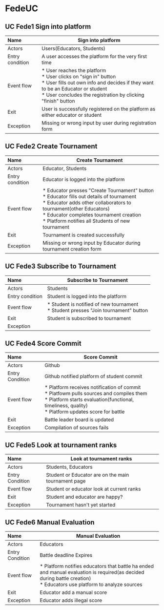 # FedeUC

## UC Fede1 Sign into platform

| Name | Sign into platform |
|:---- | ------------------------ |
|Actors| Users(Educators, Students)|
|Entry condition| A user accesses the platform for the very first time|
|Event flow| * User reaches the platform<br>* User clicks on "sign in" button<br> * User fills out own info and decides if they want to be an Educator or student<br> * User concludes the registration by clicking "finish" button|
|Exit | User is successfully registered on the platform as either educator or student |
|Exception | Missing or wrong input by user during registration form |

## UC Fede2 Create Tournament

| Name | Create Tournament |
|:---- | ----------------- |
|Actors| Educator, Students |
|Entry condition | Educator is logged into the platform |
|Event flow | * Educator presses "Create Tournament" button <br> * Educator fills out details of tournament <br> * Educator adds other collaborators to tournament(other Educators) <br> * Educator completes tournament creation <br> * Platform notifies all Students of new tournament |
| Exit | Tournament is created successfully |
| Exception | Missing or wrong input by Educator during tournament creation form |

## UC Fede3 Subscribe to Tournament 

| Name | Subscribe to Tournament |
|:---- | ----------------------- |
|Actors| Students|
|Entry condition | Student is logged into the platform |
|Event flow | * Student is notified of new tournament <br> * Student presses "Join tournament" button |
|Exit | Student is subscribed to tournament |
|Exception | |

## UC Fede4 Score Commit

|Name | Score Commit |
|:--- | ------------ |
|Actors| Github |
|Entry Condition| Github notified platform of student commit |
|Event flow|* Platform receives notification of commit <br> * Platfowm pulls sources and compiles them <br> * Platform starts evaluation(functional, timeliness, quality)<br> * Platform updates score for battle|
|Exit| Battle leader board is updated|
|Exception| Compilation of sources fails |

## UC Fede5 Look at tournament ranks

|Name | Look at tournament ranks |
|:--- | ------------ |
|Actors| Students, Educators|
|Entry Condition| Student or Educator are on the main tournament page|
|Event flow| Student or educator look at current ranks|
|Exit| Student and educator are happy?|
|Exception| Tournament hasn't yet started |

## UC Fede6 Manual Evaluation

|Name | Manual Evaluation |
|:--- | ------------ |
|Actors | Educators |
|Entry Condition| Battle deadline Expires |
|Event flow| * Platform notifies educators that battle ha ended and manual evaluation is required(as decided during battle creation) <br> * Educators use platform to analyze sources |
|Exit| Educator add a manual score |
|Exception| Educator adds illegal score |
